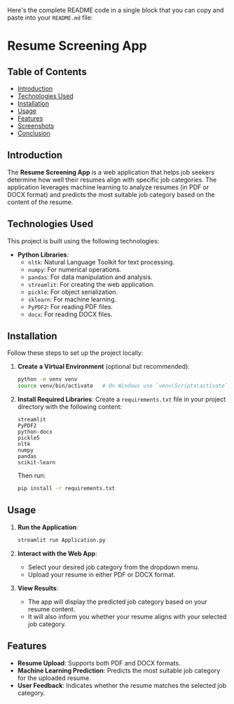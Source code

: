 Here's the complete README code in a single block that you can copy and paste into your `README.md` file:


# Resume Screening App

## Table of Contents
- [Introduction](#introduction)
- [Technologies Used](#technologies-used)
- [Installation](#installation)
- [Usage](#usage)
- [Features](#features)
- [Screenshots](#screenshots)
- [Conclusion](#conclusion)


## Introduction

The **Resume Screening App** is a web application that helps job seekers determine how well their resumes align with specific job categories. The application leverages machine learning to analyze resumes (in PDF or DOCX format) and predicts the most suitable job category based on the content of the resume.

## Technologies Used

This project is built using the following technologies:
- **Python Libraries**:
  - `nltk`: Natural Language Toolkit for text processing.
  - `numpy`: For numerical operations.
  - `pandas`: For data manipulation and analysis.
  - `streamlit`: For creating the web application.
  - `pickle`: For object serialization.
  - `sklearn`: For machine learning.
  - `PyPDF2`: For reading PDF files.
  - `docx`: For reading DOCX files.

## Installation

Follow these steps to set up the project locally:


1. **Create a Virtual Environment** (optional but recommended):
   ```bash
   python -m venv venv
   source venv/bin/activate   # On Windows use `venv\Scripts\activate`
   ```

2. **Install Required Libraries**:
   Create a `requirements.txt` file in your project directory with the following content:
   ```
   streamlit
   PyPDF2
   python-docx
   pickle5
   nltk
   numpy
   pandas
   scikit-learn
   ```
   Then run:
   ```bash
   pip install -r requirements.txt
   ```

## Usage

1. **Run the Application**:
   ```bash
   streamlit run Application.py
   ```

2. **Interact with the Web App**:
   - Select your desired job category from the dropdown menu.
   - Upload your resume in either PDF or DOCX format.

3. **View Results**:
   - The app will display the predicted job category based on your resume content.
   - It will also inform you whether your resume aligns with your selected job category.

## Features

- **Resume Upload**: Supports both PDF and DOCX formats.
- **Machine Learning Prediction**: Predicts the most suitable job category for the uploaded resume.
- **User Feedback**: Indicates whether the resume matches the selected job category.

